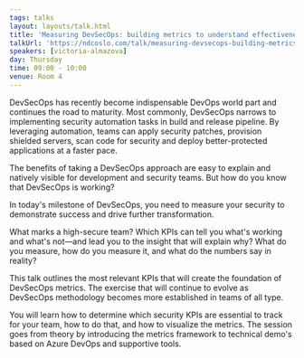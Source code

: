 ```yaml
---
tags: talks
layout: layouts/talk.html
title: 'Measuring DevSecOps: building metrics to understand effectiveness and success.'
talkUrl: 'https://ndcoslo.com/talk/measuring-devsecops-building-metrics-to-understand-effectiveness-and-success/'
speakers: [victoria-almazova]
day: Thursday
time: 09:00 - 10:00
venue: Room 4
---
```

DevSecOps has recently become indispensable DevOps world part and continues the road to maturity. Most commonly, DevSecOps narrows to implementing security automation tasks in build and release pipeline. By leveraging automation, teams can apply security patches, provision shielded servers, scan code for security and deploy better-protected applications at a faster pace.

The benefits of taking a DevSecOps approach are easy to explain and natively visible for development and security teams. But how do you know that DevSecOps is working?

In today's milestone of DevSecOps, you need to measure your security to demonstrate success and drive further transformation.

What marks a high-secure team? Which KPIs can tell you what's working and what's not—and lead you to the insight that will explain why? What do you measure, how do you measure it, and what do the numbers say in reality?

This talk outlines the most relevant KPIs that will create the foundation of DevSecOps metrics. The exercise that will continue to evolve as DevSecOps methodology becomes more established in teams of all type.

You will learn how to determine which security KPIs are essential to track for your team, how to do that, and how to visualize the metrics. The session goes from theory by introducing the metrics framework to technical demo's based on Azure DevOps and supportive tools.
